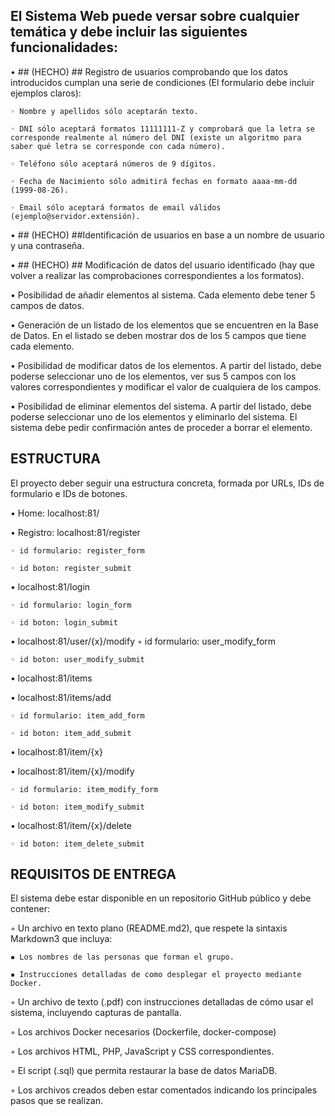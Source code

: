 ## El Sistema Web puede versar sobre cualquier temática y debe incluir las siguientes funcionalidades:

• ## (HECHO) ## Registro de usuarios comprobando que los datos introducidos cumplan una serie de condiciones (El
formulario debe incluir ejemplos claros):

    ◦ Nombre y apellidos sólo aceptarán texto.

    ◦ DNI sólo aceptará formatos 11111111-Z y comprobará que la letra se corresponde realmente al número del DNI (existe un algoritmo para saber qué letra se corresponde con cada número).

    ◦ Teléfono sólo aceptará números de 9 dígitos.

    ◦ Fecha de Nacimiento sólo admitirá fechas en formato aaaa-mm-dd (1999-08-26).

    ◦ Email sólo aceptará formatos de email válidos (ejemplo@servidor.extensión).

• ## (HECHO) ##Identificación de usuarios en base a un nombre de usuario y una contraseña.

• ## (HECHO) ## Modificación de datos del usuario identificado (hay que volver a realizar las comprobaciones
correspondientes a los formatos).

• Posibilidad de añadir elementos al sistema. Cada elemento debe tener 5 campos de datos.

• Generación de un listado de los elementos que se encuentren en la Base de Datos. En el listado se
deben mostrar dos de los 5 campos que tiene cada elemento.

• Posibilidad de modificar datos de los elementos. A partir del listado, debe poderse seleccionar uno
de los elementos, ver sus 5 campos con los valores correspondientes y modificar el valor de
cualquiera de los campos.

• Posibilidad de eliminar elementos del sistema. A partir del listado, debe poderse seleccionar uno de
los elementos y eliminarlo del sistema. El sistema debe pedir confirmación antes de proceder a
borrar el elemento.

## ESTRUCTURA

El proyecto deber seguir una estructura concreta, formada por URLs, IDs de formulario e IDs de botones.

• Home: localhost:81/

• Registro: localhost:81/register

    ◦ id formulario: register_form

    ◦ id boton: register_submit

• localhost:81/login

    ◦ id formulario: login_form

    ◦ id boton: login_submit

• localhost:81/user/{x}/modify
◦ id formulario: user_modify_form

    ◦ id boton: user_modify_submit

• localhost:81/items

• localhost:81/items/add

    ◦ id formulario: item_add_form

    ◦ id boton: item_add_submit

• localhost:81/item/{x}

• localhost:81/item/{x}/modify

    ◦ id formulario: item_modify_form

    ◦ id boton: item_modify_submit

• localhost:81/item/{x}/delete

    ◦ id boton: item_delete_submit

## REQUISITOS DE ENTREGA

El sistema debe estar disponible en un repositorio GitHub público y debe contener:

◦ Un archivo en texto plano (README.md2), que respete la sintaxis Markdown3 que incluya:

    ▪ Los nombres de las personas que forman el grupo.

    ▪ Instrucciones detalladas de como desplegar el proyecto mediante Docker.

◦ Un archivo de texto (.pdf) con instrucciones detalladas de cómo usar el sistema, incluyendo
capturas de pantalla.

◦ Los archivos Docker necesarios (Dockerfile, docker-compose)

◦ Los archivos HTML, PHP, JavaScript y CSS correspondientes.

◦ El script (.sql) que permita restaurar la base de datos MariaDB.

◦ Los archivos creados deben estar comentados indicando los principales pasos que se realizan.
